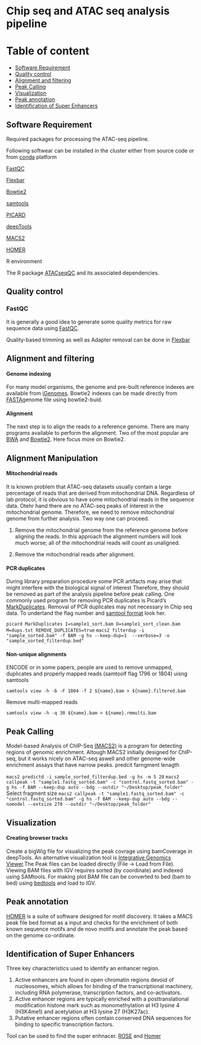 
# Chip seq and ATAC seq analysis pipeline



# Table of content
* [Software Requirement](#QRequired-packages)
* [Quality control](#Quality-control)
* [Alignment and filtering](#Alignment-filtering )
* [Peak Calling](#Peak-Calling)
* [Visualization](#Visualization)
* [Peak annotation](#peak-annotation)
* [Identification of Super Enhancers](#peak-annotation)


## Software Requirement

Required packages for processing the ATAC-seq pipeline.

Following softwear can be installed in the cluster either from source code or from [conda](https://conda.io/en/latest/) platform 

[FastQC](https://www.bioinformatics.babraham.ac.uk/projects/fastqc/)

[Flexbar](https://github.com/seqan/flexbar)

[Bowtie2](http://bowtie-bio.sourceforge.net/bowtie2/index.shtml)

[samtools](http://samtools.sourceforge.net/)

[PICARD](https://broadinstitute.github.io/picard)

[deepTools](https://deeptools.readthedocs.io/en/develop/)

[MACS2](https://github.com/taoliu/MACS)

[HOMER](http://homer.ucsd.edu/homer/)

R environment 

The R package [ATACseqQC](https://bioconductor.org/packages/release/bioc/html/ATACseqQC.html) and its associated dependencies.

## Quality control

### FastQC
It is generally a good idea to generate some quality metrics for raw sequence data using [FastQC]( https://www.bioinformatics.babraham.ac.uk/projects/fastqc/). 

Quality-based trimming as well as Adapter removal can be done in [Flexbar](https://github.com/seqan/flexbar)

## Alignment and filtering 
#### Genome indexing

For many model organisms, the genome and pre-built reference indexes are available from [iGenomes](https://support.illumina.com/sequencing/sequencing_software/igenome.html). Bowtie2 indexes can be made directly from [FASTA](ftp://ftp.ensembl.org/pub/release-97/fasta/)genome file using bowtie2-buid. 

#### Alignment

The next step is to align the reads to a reference genome. There are many programs available to perform the alignment. Two of the most popular are [BWA](http://bio-bwa.sourceforge.net/bwa.shtml) and [Bowtie2](http://bowtie-bio.sourceforge.net/index.shtml). Here focus more on Bowtie2.

## Alignment Manipulation

#### Mitochondrial reads

It is known problem that ATAC-seq datasets usually contain a large percentage of reads that are derived from mitochondrial DNA.
Regardless of lab protocol, it is obvious to have some mitochondrial reads in the sequence data. Otehr hand there are no ATAC-seq peaks of interest in the mitochondrial genome. Therefore, we need to remove mitochondrial genome from further analysis.
Two way one can proceed.

1. Remove the mitochondrial genome from the reference genome before aligning the reads. In this approach the alignment numbers will look much worse; all of the mitochondrial reads will count as unaligned.

2. Remove the mitochondrial reads after alignment. 

#### PCR duplicates

During library preparation procedure some PCR artifacts may arise that might interfere with the biological signal of interest 
Therefore, they should be removed as part of the analysis pipeline before peak calling. 
One commonly used program for removing PCR duplicates is Picard’s [MarkDuplicates](https://broadinstitute.github.io/picard/). Removal of PCR duplicates may not necessary in Chip seq data. To undertand the flag number and [samtool format](https://www.samformat.info/sam-format-flag) look her. 


```picard MarkDuplicates I=sample1_sort.bam O=sample1_sort_clean.bam M=dups.txt REMOVE_DUPLICATES=true```
``` macs2 filterdup -i "sample_sorted.bam" -f BAM -g hs --keep-dup=1  --verbose=3 -o "sample_sorted_filterdup.bed" ```

#### Non-unique alignments

ENCODE or in some papers, people are used to remove unmapped, duplicates and properly mapped reads (samtoolf flag 1796 or 1804) uisng samtools

```samtools view -h -b -F 1804 -f 2 ${name}.bam > ${name}.filtered.bam ```

Remove multi-mapped reads

``` samtools view -h -q 30 ${name}.bam > ${name}.rmmulti.bam ```

## Peak Calling
Model-based Analysis of ChIP-Seq [(MACS2)](http://liulab.dfci.harvard.edu/MACS/index.html) is a program for detecting regions of genomic enrichment. Altough MACS2 initially designed for  ChIP-seq, but it works nicely on ATAC-seq aswell and other genome-wide enrichment assays that have narrow peaks.
predcit farngment lenagth

```macs2 predictd -i sample_sorted_filterdup.bed -g hs -m 5 20```
```macs2 callpeak -t "sample1.fastq_sorted.bam" -c "control.fastq_sorted.bam" -g hs -f BAM --keep-dup auto --bdg --outdir "~/Desktop/peak_folder" ```
Select fragment size
```macs2 callpeak -t "sample1.fastq_sorted.bam" -c "control.fastq_sorted.bam" -g hs -f BAM --keep-dup auto --bdg --nomodel --extsize 270 --outdir "~/Desktop/peak_folder" ```

## Visualization

#### Creating browser tracks
Create a bigWig file for visualizing the peak covrage using bamCoverage in deepTools. 
An alternative visualization tool is [Integrative Genomics Viewer](https://software.broadinstitute.org/software/igv/).The Peak files can be loaded directly (File → Load from File). Viewing BAM files with IGV requires sorted (by coordinate) and indexed using SAMtools.
For making plot BAM file can be converted to bed (bam to bed) using [bedtools](https://bedtools.readthedocs.io/en/latest/content/tools/bamtobed.html) and load to IGV.  

## Peak annotation

[HOMER](http://homer.ucsd.edu/homer/index.html) is a suite of software designed for motif discovery. It takes a MACS peak file bed format as a input and checks for the enrichment of both known sequence motifs and de novo motifs and annotate the peak based on the genome co-ordinate.

## Identification of Super Enhancers
Three key characteristics used to identify an enhancer region.
1. Active enhancers are found in open chromatin regions devoid of nucleosomes, which allows for binding of the transcriptional machinery, including RNA polymerase, transcription factors, and co-activators.
2. Active enhancer regions are typically enriched with a posttranslational modification histone mark such as monomethylation at H3 lysine 4 (H3K4me1) and acetylation at H3 lysine 27 (H3K27ac). 
3. Putative enhancer regions often contain conserved DNA sequences for binding to specific transcription factors.

Tool can be used to find the super enhnacer. 
[ROSE](http://younglab.wi.mit.edu/super_enhancer_code.html) and 
[Homer](http://homer.ucsd.edu/homer/ngs/peaks.html#Finding_Super_Enhancers)


